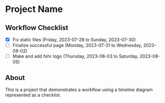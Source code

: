 # Project Name

## Workflow Checklist

- [x] Fix static files (Friday, 2023-07-28 to Sunday, 2023-07-30)
- [ ] Finalize successful page (Monday, 2023-07-31 to Wednesday, 2023-08-02)
- [ ] Make and add fohr logo (Thursday, 2023-08-03 to Saturday, 2023-08-05)

## About

This is a project that demonstrates a workflow using a timeline diagram represented as a checklist.

<!-- Add more information about your project below -->
